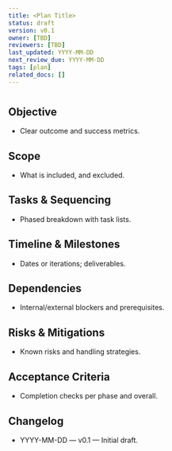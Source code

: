 ```yaml
---
title: <Plan Title>
status: draft
version: v0.1
owner: [TBD]
reviewers: [TBD]
last_updated: YYYY-MM-DD
next_review_due: YYYY-MM-DD
tags: [plan]
related_docs: []
---
```

# <Plan Title>

## Objective
- Clear outcome and success metrics.

## Scope
- What is included, and excluded.

## Tasks & Sequencing
- Phased breakdown with task lists.

## Timeline & Milestones
- Dates or iterations; deliverables.

## Dependencies
- Internal/external blockers and prerequisites.

## Risks & Mitigations
- Known risks and handling strategies.

## Acceptance Criteria
- Completion checks per phase and overall.

## Changelog
- YYYY-MM-DD — v0.1 — Initial draft.


